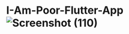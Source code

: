 # I-Am-Poor-Flutter-App![Screenshot (110)](https://user-images.githubusercontent.com/93781577/191892263-29959b21-8955-4bc1-b377-0d55abd6567f.png)
